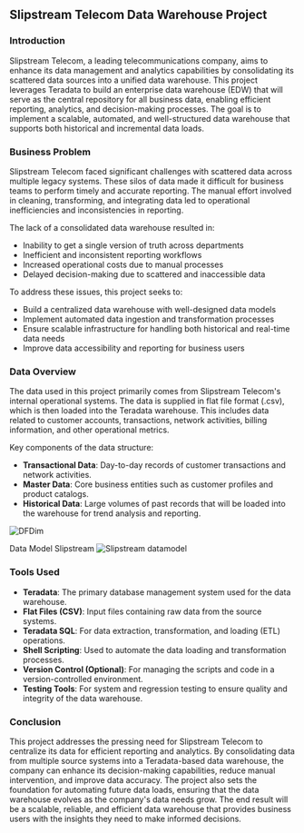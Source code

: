 ## Slipstream Telecom Data Warehouse Project

### Introduction

Slipstream Telecom, a leading telecommunications company, aims to enhance its data management and analytics capabilities by consolidating its scattered data sources into a unified data warehouse. This project leverages Teradata to build an enterprise data warehouse (EDW) that will serve as the central repository for all business data, enabling efficient reporting, analytics, and decision-making processes. The goal is to implement a scalable, automated, and well-structured data warehouse that supports both historical and incremental data loads.

### Business Problem

Slipstream Telecom faced significant challenges with scattered data across multiple legacy systems. These silos of data made it difficult for business teams to perform timely and accurate reporting. The manual effort involved in cleaning, transforming, and integrating data led to operational inefficiencies and inconsistencies in reporting.

The lack of a consolidated data warehouse resulted in:
- Inability to get a single version of truth across departments
- Inefficient and inconsistent reporting workflows
- Increased operational costs due to manual processes
- Delayed decision-making due to scattered and inaccessible data

To address these issues, this project seeks to:
- Build a centralized data warehouse with well-designed data models
- Implement automated data ingestion and transformation processes
- Ensure scalable infrastructure for handling both historical and real-time data needs
- Improve data accessibility and reporting for business users

### Data Overview

The data used in this project primarily comes from Slipstream Telecom's internal operational systems. The data is supplied in flat file format (.csv), which is then loaded into the Teradata warehouse. This includes data related to customer accounts, transactions, network activities, billing information, and other operational metrics.

Key components of the data structure:
- **Transactional Data**: Day-to-day records of customer transactions and network activities.
- **Master Data**: Core business entities such as customer profiles and product catalogs.
- **Historical Data**: Large volumes of past records that will be loaded into the warehouse for trend analysis and reporting.

 ![DFDim](https://github.com/user-attachments/assets/827a8b13-e184-4ff9-babc-c54d329c9b21)
 
Data Model Slipstream 
![Slipstream datamodel](https://github.com/user-attachments/assets/5e0c8ed7-74a0-4cd5-b186-68728fceb7b4)


### Tools Used

- **Teradata**: The primary database management system used for the data warehouse.
- **Flat Files (CSV)**: Input files containing raw data from the source systems.
- **Teradata SQL**: For data extraction, transformation, and loading (ETL) operations.
- **Shell Scripting**: Used to automate the data loading and transformation processes.
- **Version Control (Optional)**: For managing the scripts and code in a version-controlled environment.
- **Testing Tools**: For system and regression testing to ensure quality and integrity of the data warehouse.

### Conclusion

This project addresses the pressing need for Slipstream Telecom to centralize its data for efficient reporting and analytics. By consolidating data from multiple source systems into a Teradata-based data warehouse, the company can enhance its decision-making capabilities, reduce manual intervention, and improve data accuracy. The project also sets the foundation for automating future data loads, ensuring that the data warehouse evolves as the company's data needs grow. The end result will be a scalable, reliable, and efficient data warehouse that provides business users with the insights they need to make informed decisions.


